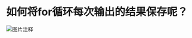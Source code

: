 # 如何将for循环每次输出的结果保存呢？

![图片注释](http://storage-uqer.datayes.com/5a1c29333581640113c76714/57a39df2-5594-11e8-a9af-0242ac140002)